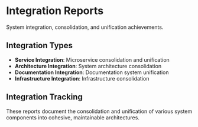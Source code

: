 # Integration Reports

System integration, consolidation, and unification achievements.

## Integration Types

- **Service Integration**: Microservice consolidation and unification
- **Architecture Integration**: System architecture consolidation
- **Documentation Integration**: Documentation system unification
- **Infrastructure Integration**: Infrastructure consolidation

## Integration Tracking

These reports document the consolidation and unification of various system components into cohesive, maintainable architectures.
